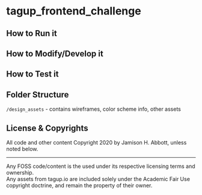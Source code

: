 # tagup_frontend_challenge
## How to Run it
## How to Modify/Develop it
## How to Test it
## Folder Structure
`/design_assets` - contains wireframes, color scheme info, other assets
## License & Copyrights

All code and other content Copyright 2020 by Jamison H. Abbott, unless noted below.  

---
Any FOSS code/content is the used under its respective licensing terms and ownership.  
Any assets from tagup.io are included solely under the Academic Fair Use copyright doctrine, and remain the property of their owner.
